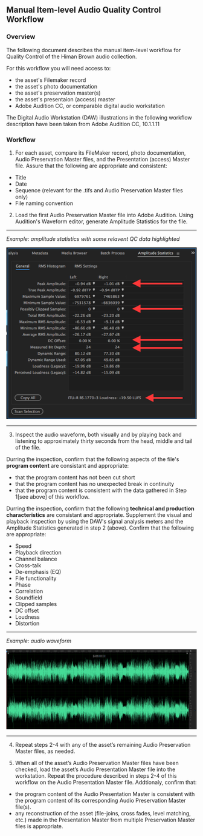 ## Manual Item-level Audio Quality Control Workflow


### Overview
The following document describes the manual item-level workflow for Quality Control of the Himan Brown audio collection.  

For this workflow you will need access to:  

* the asset's Filemaker record     
* the asset's photo documentation  
* the asset's preservation master(s)  
* the asset's presentaion (access) master  
* Adobe Audition CC, or comparable digital audio workstation


The Digital Audio Workstation (DAW) illustrations in the following workflow description have been taken from Adobe Audition CC, 10.1.1.11 

### Workflow

1)	For each asset, compare its FileMaker record, photo documentation, Audio Preservation Master files, and the Presentation (access) Master file.  Assure that the following are appropriate and consistent:  
* Title  
* Date  
* Sequence (relevant for the .tifs and Audio Preservation Master files only)  
* File naming convention  
  

2)	Load the first Audio Preservation Master file into Adobe Audition.  Using Audition's Waveform editor, generate Amplitude Statistics for the file.  

---

*Example: amplitude statistics with some relavent QC data highlighted*  

<p align="center"><img src="qc_1.jpg" /></p>

---  

3)	Inspect the audio waveform, both visually and by playing back and listening to approximately thirty seconds from the head, middle and tail of the file.  

Durring the inspection, confirm that the following aspects of the file's **program content** are consistant and appropriate:  

* that the program content has not been cut short  
* that the program content has no unexpected break in continuity  
* that the program content is consistent with the data gathered in Step 1[see above] of this workflow.

Durring the inspection, confirm that the following **technical and production characteristics** are consistant and appropriate.  Supplement the visual and playback inspection by using the DAW's signal analysis meters and the Amplitude Statistics generated in step 2 (above).  Confirm that the following are appropriate:  

* Speed  
* Playback direction  
* Channel balance  
* Cross-talk  
* De-emphasis (EQ)  
* File functionality  
* Phase    
* Correlation  
* Soundfield   
* Clipped samples  
* DC offset  
* Loudness 
* Distortion


---
*Example:  audio waveform*  

![Waveform](qc_2.jpg)

---
4)	Repeat steps 2-4 with any of the asset’s remaining Audio Preservation Master files, as needed.    
	
5)	When all of the asset’s Audio Preservation Master files have been checked, load the asset’s Audio Presentation Master file into the workstation.  Repeat the procedure described in steps 2-4 of this workflow on the Audio Presentation Master file. Addtionaly, confirm that:  

* the program content of the Audio Presentation Master is consistent with the program content of its corresponding Audio Preservation Master file(s).  
* any reconstruction of the asset (file-joins, cross fades, level matching, etc.) made in the Presentation Master from multiple Preservation Master files is appropriate.

